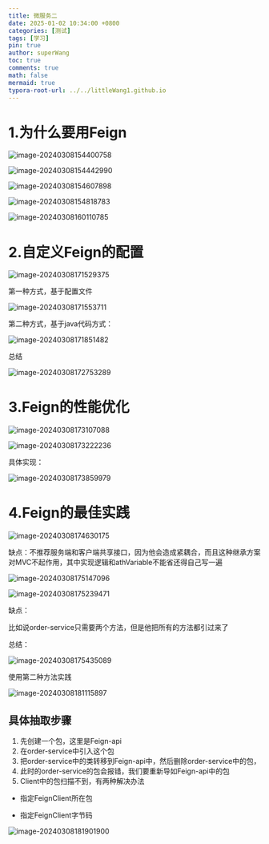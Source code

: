 ```yaml
---
title: 微服务二
date: 2025-01-02 10:34:00 +0800
categories: [测试]
tags: [学习]
pin: true
author: superWang
toc: true
comments: true
math: false
mermaid: true
typora-root-url: ../../littleWang1.github.io
---
```


# 1.为什么要用Feign

![image-20240308154400758](/assets/blog_res/2024-03-08-微服务二.assets/image-20240308154400758.png)

![image-20240308154442990](/assets/blog_res/2024-03-08-微服务二.assets/image-20240308154442990.png)

![image-20240308154607898](/assets/blog_res/2024-03-08-微服务二.assets/image-20240308154607898.png)

![image-20240308154818783](/assets/blog_res/2024-03-08-微服务二.assets/image-20240308154818783.png)

![image-20240308160110785](/assets/blog_res/2024-03-08-微服务二.assets/image-20240308160110785.png)

# 2.自定义Feign的配置

![image-20240308171529375](/assets/blog_res/2024-03-08-微服务二.assets/image-20240308171529375.png)

第一种方式，基于配置文件

![image-20240308171553711](/assets/blog_res/2024-03-08-微服务二.assets/image-20240308171553711.png)

第二种方式，基于java代码方式：

![image-20240308171851482](/assets/blog_res/2024-03-08-微服务二.assets/image-20240308171851482.png)

总结

![image-20240308172753289](/assets/blog_res/2024-03-08-微服务二.assets/image-20240308172753289.png)

# 3.Feign的性能优化

![image-20240308173107088](/assets/blog_res/2024-03-08-微服务二.assets/image-20240308173107088.png)

![image-20240308173222236](/assets/blog_res/2024-03-08-微服务二.assets/image-20240308173222236.png)

具体实现：

![image-20240308173859979](/assets/blog_res/2024-03-08-微服务二.assets/image-20240308173859979.png)

# 4.Feign的最佳实践

![image-20240308174630175](/assets/blog_res/2024-03-08-微服务二.assets/image-20240308174630175.png)

缺点：不推荐服务端和客户端共享接口，因为他会造成紧耦合，而且这种继承方案对MVC不起作用，其中实现逻辑和athVariable不能省还得自己写一遍

![image-20240308175147096](/assets/blog_res/2024-03-08-微服务二.assets/image-20240308175147096.png)

![image-20240308175239471](/assets/blog_res/2024-03-08-微服务二.assets/image-20240308175239471.png)

缺点：

比如说order-service只需要两个方法，但是他把所有的方法都引过来了

总结：

![image-20240308175435089](/assets/blog_res/2024-03-08-微服务二.assets/image-20240308175435089.png)

使用第二种方法实践

![image-20240308181115897](/assets/blog_res/2024-03-08-微服务二.assets/image-20240308181115897.png)

## 具体抽取步骤

1. 先创建一个包，这里是Feign-api
2. 在order-service中引入这个包
3. 把order-service中的类转移到Feign-api中，然后删除order-service中的包，
4. 此时的order-service的包会报错，我们要重新导如Feign-api中的包
5. Client中的包扫描不到，有两种解决办法

- 指定FeignClient所在包

- 指定FeignClient字节码

![image-20240308181901900](/assets/blog_res/2024-03-08-微服务二.assets/image-20240308181901900.png)
